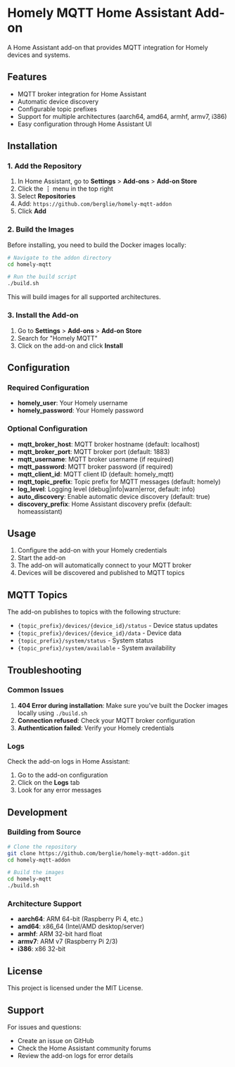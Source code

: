 # Homely MQTT Home Assistant Add-on

A Home Assistant add-on that provides MQTT integration for Homely devices and systems.

## Features

- MQTT broker integration for Home Assistant
- Automatic device discovery
- Configurable topic prefixes
- Support for multiple architectures (aarch64, amd64, armhf, armv7, i386)
- Easy configuration through Home Assistant UI

## Installation

### 1. Add the Repository

1. In Home Assistant, go to **Settings** > **Add-ons** > **Add-on Store**
2. Click the **⋮** menu in the top right
3. Select **Repositories**
4. Add: `https://github.com/berglie/homely-mqtt-addon`
5. Click **Add**

### 2. Build the Images

Before installing, you need to build the Docker images locally:

```bash
# Navigate to the addon directory
cd homely-mqtt

# Run the build script
./build.sh
```

This will build images for all supported architectures.

### 3. Install the Add-on

1. Go to **Settings** > **Add-ons** > **Add-on Store**
2. Search for "Homely MQTT"
3. Click on the add-on and click **Install**

## Configuration

### Required Configuration

- **homely_user**: Your Homely username
- **homely_password**: Your Homely password

### Optional Configuration

- **mqtt_broker_host**: MQTT broker hostname (default: localhost)
- **mqtt_broker_port**: MQTT broker port (default: 1883)
- **mqtt_username**: MQTT broker username (if required)
- **mqtt_password**: MQTT broker password (if required)
- **mqtt_client_id**: MQTT client ID (default: homely_mqtt)
- **mqtt_topic_prefix**: Topic prefix for MQTT messages (default: homely)
- **log_level**: Logging level (debug|info|warn|error, default: info)
- **auto_discovery**: Enable automatic device discovery (default: true)
- **discovery_prefix**: Home Assistant discovery prefix (default: homeassistant)

## Usage

1. Configure the add-on with your Homely credentials
2. Start the add-on
3. The add-on will automatically connect to your MQTT broker
4. Devices will be discovered and published to MQTT topics

## MQTT Topics

The add-on publishes to topics with the following structure:

- `{topic_prefix}/devices/{device_id}/status` - Device status updates
- `{topic_prefix}/devices/{device_id}/data` - Device data
- `{topic_prefix}/system/status` - System status
- `{topic_prefix}/system/available` - System availability

## Troubleshooting

### Common Issues

1. **404 Error during installation**: Make sure you've built the Docker images locally using `./build.sh`
2. **Connection refused**: Check your MQTT broker configuration
3. **Authentication failed**: Verify your Homely credentials

### Logs

Check the add-on logs in Home Assistant:
1. Go to the add-on configuration
2. Click on the **Logs** tab
3. Look for any error messages

## Development

### Building from Source

```bash
# Clone the repository
git clone https://github.com/berglie/homely-mqtt-addon.git
cd homely-mqtt-addon

# Build the images
cd homely-mqtt
./build.sh
```

### Architecture Support

- **aarch64**: ARM 64-bit (Raspberry Pi 4, etc.)
- **amd64**: x86_64 (Intel/AMD desktop/server)
- **armhf**: ARM 32-bit hard float
- **armv7**: ARM v7 (Raspberry Pi 2/3)
- **i386**: x86 32-bit

## License

This project is licensed under the MIT License.

## Support

For issues and questions:
- Create an issue on GitHub
- Check the Home Assistant community forums
- Review the add-on logs for error details